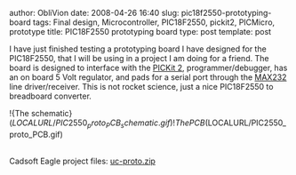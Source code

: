 author: ObliVion
date: 2008-04-26 16:40
slug: pic18f2550-prototyping-board
tags: Final design, Microcontroller, PIC18F2550, pickit2, PICMicro, prototype
title: PIC18F2550 prototyping board
type: post
template: post

I have just finished testing a prototyping board I have designed for the
PIC18F2550, that I will be using in a project I am doing for a friend.
The board is designed to interface with the [PICKit
2](http://www.microchip.com/stellent/idcplg?IdcService=SS_GET_PAGE&nodeId=1406&dDocName=en023805),
programmer/debugger, has an on board 5 Volt regulator, and pads for a
serial port through the
[MAX232](http://www.maxim-ic.com/quick_view2.cfm/qv_pk/1798) line
driver/receiver. This is not rocket science, just a nice PIC18F2550 to
breadboard converter.

!{The schematic}($LOCALURL/PIC2550_proto_PCB_schematic.gif)
!{The PCB}($LOCALURL/PIC2550_proto_PCB.gif)
<br style="clear: both;" /> 

Cadsoft Eagle project files:
[uc-proto.zip]($LOCALURL/uc-proto.zip)
